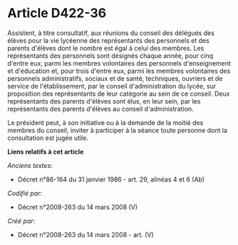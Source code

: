 # Article D422-36

Assistent, à titre consultatif, aux réunions du conseil des délégués des élèves pour la vie lycéenne des représentants des
personnels et des parents d'élèves dont le nombre est égal à celui des membres. Les représentants des personnels sont
désignés chaque année, pour cinq d'entre eux, parmi les membres volontaires des personnels d'enseignement et d'éducation et,
pour trois d'entre eux, parmi les membres volontaires des personnels administratifs, sociaux et de santé, techniques,
ouvriers et de service de l'établissement, par le conseil d'administration du lycée, sur proposition des représentants de
leur catégorie au sein de ce conseil. Deux représentants des parents d'élèves sont élus, en leur sein, par les représentants
des parents d'élèves au conseil d'administration.

Le président peut, à son initiative ou à la demande de la moitié des membres du conseil, inviter à participer à la séance
toute personne dont la consultation est jugée utile.

**Liens relatifs à cet article**

_Anciens textes_:

  - Décret n°86-164 du 31 janvier 1986 - art. 29, alinéas 4 et 6 (Ab)

_Codifié par_:

  - Décret n°2008-263 du 14 mars 2008 (V)

_Créé par_:

  - Décret n°2008-263 du 14 mars 2008 - art. (V)
